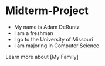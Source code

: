 # Midterm-Project
- My name is Adam DeRuntz
- I am a freshman 
- I go to the University of Missouri
- I am majoring in Computer Science 

Learn more about [My Family]